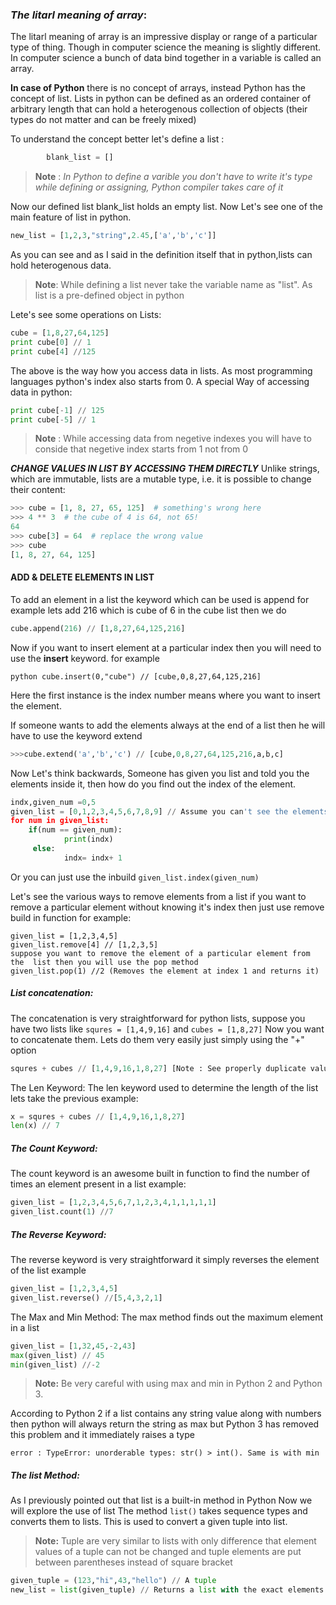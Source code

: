 ### _The litarl meaning of array_:
The litarl meaning of array is an impressive display or range of a particular type of thing. 
Though in computer science the meaning is slightly different. 
In computer science a bunch of data bind together in a variable is called an array.

**In case of Python** there is no concept of arrays, instead Python has the concept of list. 
Lists in python can be defined as an ordered container of arbitrary length 
that can hold a heterogenous collection of objects (their types do not matter and can be freely mixed)

To understand the concept better let's define a list :
```python
        blank_list = [] 
```
>**Note** : _In Python to define a varible you don't have to write it's type while defining or assigning,
Python compiler takes care of it_

Now our defined list blank_list holds an empty list.
Now Let's see one of the main feature of list in python.

```python
new_list = [1,2,3,"string",2.45,['a','b','c']]
```
As you can see and as I said in the definition itself that in python,lists can hold heterogenous data.
>**Note**: While defining a list never take the variable name as "list". As list is a pre-defined object in python

Lete's see some operations on Lists:
```python
cube = [1,8,27,64,125]
print cube[0] // 1
print cube[4] //125
```
The above is the way how you access data in lists. As most programming languages python's index also starts from 0.
A special Way of accessing data in python:
```python
print cube[-1] // 125
print cube[-5] // 1
```
>**Note** : While accessing data from negetive indexes you will have to conside that negetive index starts from 1 not from 0

**_CHANGE VALUES IN LIST BY ACCESSING THEM DIRECTLY_**
Unlike strings, which are immutable, lists are a mutable type, i.e. it is possible to change their content:
```python
>>> cube = [1, 8, 27, 65, 125]  # something's wrong here
>>> 4 ** 3  # the cube of 4 is 64, not 65!
64
>>> cube[3] = 64  # replace the wrong value
>>> cube
[1, 8, 27, 64, 125]
```
#### ADD & DELETE ELEMENTS IN LIST

To add an element in a list the keyword which can be used is append
for example lets add 216 which is cube of 6 in the cube list
then we do 
```python
cube.append(216) // [1,8,27,64,125,216]
```
Now if you want to insert element at a particular index then you will need to use the **insert** keyword.
for example 
```
python cube.insert(0,"cube") // [cube,0,8,27,64,125,216]
```

Here the first instance is the index number means where you want to insert the element.

If someone wants to add the elements always at the end of a list then he will have to use the keyword extend
```python
>>>cube.extend('a','b','c') // [cube,0,8,27,64,125,216,a,b,c]
```
Now Let's think backwards, Someone has given you list and told you the elements inside it,
then how do you find out the index of the element.

```python
indx,given_num =0,5
given_list = [0,1,2,3,4,5,6,7,8,9] // Assume you can't see the elements of this list
for num in given_list:
    if(num == given_num):
		    print(indx)
	 else:
		    indx= indx+ 1
```

Or you can just use the inbuild ``` given_list.index(given_num) ```

Let's see the various ways to remove elements from a list
if you want to remove a particular element without knowing it's index then just use remove build in function
for example:
```pyhon
given_list = [1,2,3,4,5]
given_list.remove[4] // [1,2,3,5]
suppose you want to remove the element of a particular element from the  list then you will use the pop method
given_list.pop(1) //2 (Removes the element at index 1 and returns it)
```

##### List concatenation:
The concatenation is very straightforward for python lists, suppose you have two lists like
```squres = [1,4,9,16]```
and
```cubes = [1,8,27]```
Now you want to concatenate them. Lets do them very easily just simply using the "+" option
```python
squres + cubes // [1,4,9,16,1,8,27] [Note : See properly duplicate values are allowed]
```
The Len Keyword:
The len keyword used to determine the length of the list
lets take the previous example:
```python
x = squres + cubes // [1,4,9,16,1,8,27]
len(x) // 7
```
##### The Count Keyword:
The count keyword is an awesome built in function to find the number of times an element present in a list
example:
```python
given_list = [1,2,3,4,5,6,7,1,2,3,4,1,1,1,1,1]
given_list.count(1) //7
```
##### The Reverse Keyword:

The reverse keyword is very straightforward it simply reverses the element of the list
example
```python
given_list = [1,2,3,4,5]
given_list.reverse() //[5,4,3,2,1]
```
The Max and Min Method:
The max method finds out the maximum element in a list
```python
given_list = [1,32,45,-2,43]
max(given_list) // 45
min(given_list) //-2
```
>**Note:** Be very careful with using max and min in Python 2 and Python 3.

According to Python 2 if a list contains any string value along with numbers 
then python will always return the string as max but Python 3 has removed this problem and it immediately raises a type

```error : TypeError: unorderable types: str() > int(). Same is with min```

##### The list Method:
As I previously pointed out that list is a built-in method in Python Now we will explore the use of list
The method ```list()``` takes sequence types and converts them to lists. This is used to convert a given tuple into list.

>**Note:** Tuple are very similar to lists with only difference 
that element values of a tuple can not be changed and tuple elements are put between parentheses instead of square bracket

```python
given_tuple = (123,"hi",43,"hello") // A tuple
new_list = list(given_tuple) // Returns a list with the exact elements of the tuple [123,"hi",43,"hello"]
```
